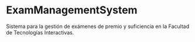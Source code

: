 # ExamManagementSystem
 Sistema para la gestión de exámenes de premio y suficiencia en la Facultad de Tecnologías Interactivas.
